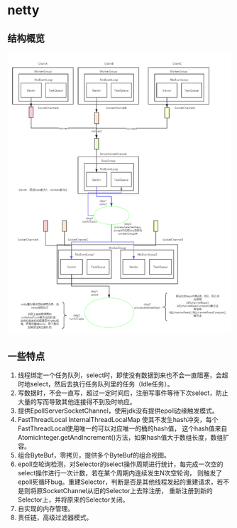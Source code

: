 # netty
## 结构概览
![netty](../images/netty.png)
## 一些特点
1. 线程绑定一个任务队列，select时，即使没有数据到来也不会一直阻塞，会超时地select，然后去执行任务队列里的任务（Idle任务）。
2. 写数据时，不会一直写，超过一定时间后，注册写事件等待下次select，防止大量的写而导致其他连接得不到及时响应。
3. 提供EpollServerSocketChannel，使用jdk没有提供epoll边缘触发模式。
4. FastThreadLocal InternalThreadLocalMap 使其不发生hash冲突，每个FastThreadLocal使用唯一的可以对应唯一的桶的hash值，
这个hash值来自AtomicInteger.getAndIncrement()方法，如果hash值大于数组长度，数组扩容。
5. 组合ByteBuf，零拷贝，提供多个ByteBuf的组合视图。
6. epoll空轮询检测，对Selector的select操作周期进行统计，每完成一次空的select操作进行一次计数，若在某个周期内连续发生N次空轮询，
则触发了epoll死循环bug。重建Selector，判断是否是其他线程发起的重建请求，若不是则将原SocketChannel从旧的Selector上去除注册，
重新注册到新的Selector上，并将原来的Selector关闭。
7. 自实现的内存管理。
8. 责任链，高级过滤器模式。
